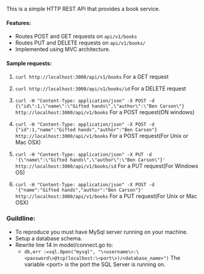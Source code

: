 This is a simple HTTP REST APi that provides a book service.

#### Features:
- Routes POST and GET requests on `api/v1/books`
- Routes PUT and DELETE requests on `api/v1/books/`
- Implemented using MVC architecture.

#### Sample requests:
1. `curl http://localhost:3000/api/v1/books` For a GET request

2. `curl http://localhost:3000/api/v1/books/id` For a DELETE request

3. `curl -H "Content-Type: application/json" -X POST -d {\"id\":1,\"name\":\"Gifted hands\",\"author\":\"Ben Carson\"} http://localhost:3000/api/v1/books` For a POST request(ON windows)

4. `curl -H "Content-Type: application/json" -X POST -d {"id":1,"name":"Gifted hands","author":"Ben Carson"} http://localhost:3000/api/v1/books` For a POST request(For Unix or Mac OSX)

5. `curl -H "Content-Type: application/json" -X PUT -d '{\"name\":\"Gifted hands\",\"author\":\"Ben Carson\"}' http://localhost:3000/api/v1/books/id` For a PUT request(For Windows OS)

6.  `curl -H "Content-Type: application/json" -X POST -d '{"name":"Gifted hands","author":"Ben Carson"}' http://localhost:3000/api/v1/books` For a PUT request(For Unix or Mac OSX)

### Guildline:
* To reproduce you must have MySql server running on your machine.
* Setup a database schema.
* Rewrite line 14 in model/connect.go to:
    * `db,err :=sql.Open("mysql", "\<username\>:\<password\>@tcp(localhost:\<port\>)/<database_name>")`
The variable \<port\> is the port the SQL Server is running on.
